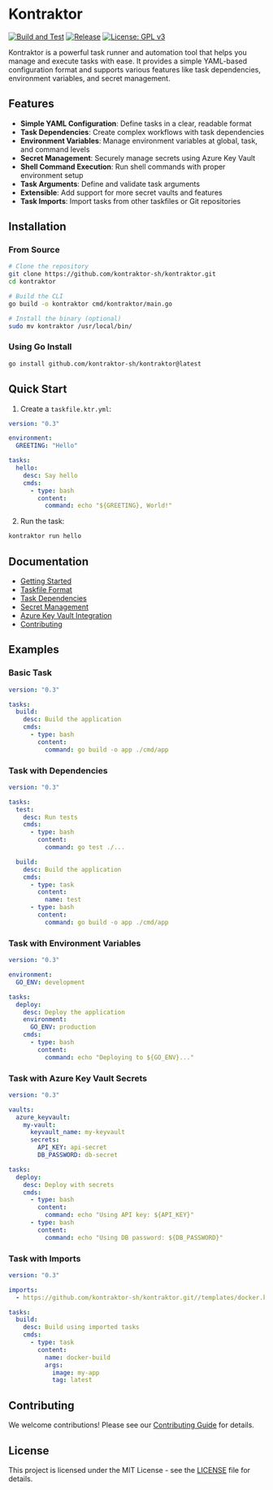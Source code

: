 # Kontraktor

[![Build and Test](https://github.com/kontraktor-sh/kontraktor/actions/workflows/build.yml/badge.svg)](https://github.com/kontraktor-sh/kontraktor/actions/workflows/build.yml)
[![Release](https://github.com/kontraktor-sh/kontraktor/actions/workflows/release.yml/badge.svg)](https://github.com/kontraktor-sh/kontraktor/actions/workflows/release.yml)
[![License: GPL v3](https://img.shields.io/badge/License-GPLv3-blue.svg)](https://www.gnu.org/licenses/gpl-3.0)

Kontraktor is a powerful task runner and automation tool that helps you manage and execute tasks with ease. It provides a simple YAML-based configuration format and supports various features like task dependencies, environment variables, and secret management.

## Features

- **Simple YAML Configuration**: Define tasks in a clear, readable format
- **Task Dependencies**: Create complex workflows with task dependencies
- **Environment Variables**: Manage environment variables at global, task, and command levels
- **Secret Management**: Securely manage secrets using Azure Key Vault
- **Shell Command Execution**: Run shell commands with proper environment setup
- **Task Arguments**: Define and validate task arguments
- **Extensible**: Add support for more secret vaults and features
- **Task Imports**: Import tasks from other taskfiles or Git repositories

## Installation

### From Source

```bash
# Clone the repository
git clone https://github.com/kontraktor-sh/kontraktor.git
cd kontraktor

# Build the CLI
go build -o kontraktor cmd/kontraktor/main.go

# Install the binary (optional)
sudo mv kontraktor /usr/local/bin/
```

### Using Go Install

```bash
go install github.com/kontraktor-sh/kontraktor@latest
```

## Quick Start

1. Create a `taskfile.ktr.yml`:


```yaml
version: "0.3"

environment:
  GREETING: "Hello"

tasks:
  hello:
    desc: Say hello
    cmds:
      - type: bash
        content:
          command: echo "${GREETING}, World!"
```

2. Run the task:

```bash
kontraktor run hello
```

## Documentation

- [Getting Started](docs/getting-started/installation.md)
- [Taskfile Format](docs/user-guide/taskfile-format.md)
- [Task Dependencies](docs/user-guide/task-dependencies.md)
- [Secret Management](docs/user-guide/secret-management.md)
- [Azure Key Vault Integration](docs/advanced/azure-keyvault.md)
- [Contributing](docs/contributing.md)

## Examples

### Basic Task

```yaml
version: "0.3"

tasks:
  build:
    desc: Build the application
    cmds:
      - type: bash
        content:
          command: go build -o app ./cmd/app
```

### Task with Dependencies

```yaml
version: "0.3"

tasks:
  test:
    desc: Run tests
    cmds:
      - type: bash
        content:
          command: go test ./...

  build:
    desc: Build the application
    cmds:
      - type: task
        content:
          name: test
      - type: bash
        content:
          command: go build -o app ./cmd/app
```

### Task with Environment Variables

```yaml
version: "0.3"

environment:
  GO_ENV: development

tasks:
  deploy:
    desc: Deploy the application
    environment:
      GO_ENV: production
    cmds:
      - type: bash
        content:
          command: echo "Deploying to ${GO_ENV}..."
```

### Task with Azure Key Vault Secrets

```yaml
version: "0.3"

vaults:
  azure_keyvault:
    my-vault:
      keyvault_name: my-keyvault
      secrets:
        API_KEY: api-secret
        DB_PASSWORD: db-secret

tasks:
  deploy:
    desc: Deploy with secrets
    cmds:
      - type: bash
        content:
          command: echo "Using API key: ${API_KEY}"
      - type: bash
        content:
          command: echo "Using DB password: ${DB_PASSWORD}"
```

### Task with Imports

```yaml
version: "0.3"

imports:
  - https://github.com/kontraktor-sh/kontraktor.git//templates/docker.ktr.yml

tasks:
  build:
    desc: Build using imported tasks
    cmds:
      - type: task
        content:
          name: docker-build
          args:
            image: my-app
            tag: latest
```

## Contributing

We welcome contributions! Please see our [Contributing Guide](docs/contributing.md) for details.

## License

This project is licensed under the MIT License - see the [LICENSE](LICENSE) file for details.

